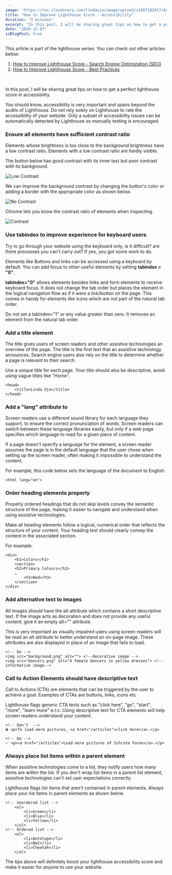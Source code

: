 ```yaml
---
image: 'https://res.cloudinary.com/lindaojo/image/upload/v1607182017/Accessibility_ijkxod.png'
title: "How to Improve Lighthouse Score - Accessibility"
duration: "3 minutes"
excerpt: "In this post, I will be sharing great tips on how to get a perfect lighthouse score in accessibility."
date: "2020-12-07"
isBlogPost: true
---
```


This article is part of the lighthouse series. You can check out other articles below:

<div>
    <ol class="ml-8">
        <li>
            <a class="link"  href="https://www.lindaojo.com/blog/how-to-improve-lighthouse-score-search-engine-optimization-seo/"  target="_blank" rel="noopener">
                How to Improve Lighthouse Score - Search Engine Optimization (SEO)
            </a>
        </li>
        <li>
            <a class="link"  href="https://www.lindaojo.com/blog/how-to-improve-lighthouse-score-best-practices/"  target="_blank"  rel="noopener">
                How to Improve Lighthouse Score - Best Practices
            </a>
        </li>
    </ol>
</div>
<br>

In this post, I will be sharing great tips on how to get a perfect lighthouse score in accessibility.

You should know, accessibility is very important and spans beyond the audits of Lighthouse. Do not rely solely on Lighthouse to rate the accessibility of your website. Only a subset of accessibility issues can be automatically detected by Lighthouse so manually testing is encouraged.

<h3>Ensure all elements have sufficient contrast ratio</h3>

Elements whose brightness is too close to the background brightness have a low contrast ratio. Elements with a low contrast ratio are hardly visible.

The button below has good contrast with its inner text but poor contrast with its background. 

<div class="centered-image lg:w-2/4 md:w-2/3 sm:w-56">

![Low Contrast](https://res.cloudinary.com/lindaojo/image/upload/v1607338557/no-contrast_example_oce1u0.png)

</div>

We can improve the background contrast by changing the button's color or adding a border with the appropriate color as shown below.

<div class="centered-image lg:w-2/4 md:w-2/3 sm:w-56">

![No Contrast](https://res.cloudinary.com/lindaojo/image/upload/v1607338557/contrast_example_damzp7.png)

</div>

Chrome lets you know the contrast ratio of elements when inspecting.

![Contrast](https://res.cloudinary.com/lindaojo/image/upload/v1607338008/contrast_kcysdx.png)


<h3>Use tabindex to improve experience for keyboard users</h3>

Try to go through your website using the keyboard only, is it difficult? are there processes you can't carry out?
If yes, you got some work to do.

Elements like Buttons and links can be accessed using a keyboard by default. You can add focus to other useful elements by setting <strong>tabindex = "0"</strong>.

<strong>tabindex="0"</strong> allows elements besides links and form elements to receive keyboard focus. It does not change the tab order but places the element in the logical navigation flow as if it were a link/button on the page. This comes in handy for elements like icons which are not part of the natural tab order.

Do not set a tabindex="1" or any value greater than zero. It removes an element from the natural tab order.


<h3>Add a title element</h3>

The title gives users of screen readers and other assistive technologies an overview of the page. The title is the first text that an assistive technology announces. Search engine users also rely on the title to determine whether a page is relevant to their search.

Use a unique title for each page. Your title should also be descriptive, avoid using vague titles like "Home".

```html{codeTitle: Title Element}
<head>
    <title>Linda Ojo</title>
</head>  
```

<h3>Add a "lang" attribute to </h3>

Screen readers use a different sound library for each language they support, to ensure the correct pronunciation of words. Screen readers can switch between these language libraries easily, but only if a web page specifies which language to read for a given piece of content.

If a page doesn't specify a language for the <html> element, a screen reader assumes the page is in the default language that the user chose when setting up the screen reader, often making it impossible to understand the content.

For example, this code below sets the language of the document to English:

```html{codeTitle: "lang" attribute}
<html lang="en">
```

<h3>Order heading elements properly</h3>

Properly ordered headings that do not skip levels convey the semantic structure of the page, making it easier to navigate and understand when using assistive technologies.

Make all heading elements follow a logical, numerical order that reflects the structure of your content. Your heading text should clearly convey the content in the associated section.

For example:

```html{codeTitle: Title Element}
<div>
    <h1>Colors</h1>
    <section>
    <h2>Primary Colours</h2>
    …
        <h3>Red</h3>
    </section>
</div> 
```

<h3>Add alternative text to images</h3>

All images should have the <span class="code-word">alt</span> attribute which contains a short descriptive text. If the image acts as decoration and does not provide any useful content, give it an empty <span class="code-word">alt=""</span> attribute.

This is very important as visually impaired users using screen readers will be read an <span class="code-word">alt</span> attribute to better understand an on-page image. These attributes are also displayed in place of an image that fails to load.

```html{codeTitle: Alternative texts}
<!-- Do -->
<img src="background.png" alt=""> <!--decorative image -->
<img src="dancers.png" alt="4 female dancers in yellow dresses"> <!-- informative image-->
```

<h3>Call to Action Elements should have descriptive text</h3>

Call to Actions (CTA) are elements that can be triggered by the user to achieve a goal. Examples of CTAs are buttons, links, icons etc

Lighthouse flags generic CTA texts such as "click here", "go", "start", "more", "learn more" e.t.c. Using descriptive text for CTA elements will help screen readers understand your content.

```html{codeTitle: Links}
<!-- Don't  -->
❌ <p>To load more pictures, <a href="/articles">click here</a>.</p> 

<!-- Do -->
✅ <p><a href="/articles">Load more pictures of Schrute Farms</a>.</p> 
```

<h3>Always place list items within a parent element </h3>

When assistive technologies come to a list, they notify users how many items are within the list. If you don't wrap list items in a parent list element, assistive technologies can't set user expectations correctly.

Lighthouse flags list items that aren't contained in parent elements. Always place your list items in parent elements as shown below.

```html{codeTitle: List items}
<!-- Unordered list -->
    <ul>
        <li>Green</li>
        <li>Blue</li>
        <li>Yellow</li>
    </ul>
<!-- Ordered list -->
    <ol>
        <li>Antelope</li>
        <li>Bat</li>
        <li>Cheetah</li>
    </ol>

```

The tips above will definitely boost your lighthouse accessibility score and make it easier for anyone to use your website.